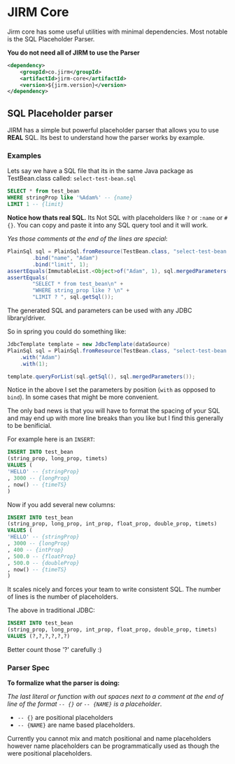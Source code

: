 JIRM Core
=========

Jirm core has some useful utilities with minimal dependencies.
Most notable is the SQL Placeholder Parser.

**You do not need all of JIRM to use the Parser**

```xml
<dependency>
    <groupId>co.jirm</groupId>
    <artifactId>jirm-core</artifactId>
    <version>${jirm.version}</version>
</dependency>
```

SQL Placeholder parser
----------------------

JIRM has a simple but powerful placeholder parser that allows you to use **REAL** SQL.
Its best to understand how the parser works by example.

### Examples

Lets say we have a SQL file that its in the same Java package as TestBean.class called: `select-test-bean.sql`

```sql
SELECT * from test_bean
WHERE stringProp like '%Adam%' -- {name}
LIMIT 1 -- {limit}
```

**Notice how thats real SQL.** Its Not SQL with placeholders like `?` or `:name` or `#{}`.
You can copy and paste it into any SQL query tool and it will work.

*Yes those comments at the end of the lines are special*:

```java
PlainSql sql = PlainSql.fromResource(TestBean.class, "select-test-bean.sql")
		.bind("name", "Adam")
		.bind("limit", 1);
assertEquals(ImmutableList.<Object>of("Adam", 1), sql.mergedParameters());
assertEquals(
		"SELECT * from test_bean\n" + 
		"WHERE string_prop like ? \n" + 
		"LIMIT ? ", sql.getSql());
```

The generated SQL and parameters can be used with any JDBC library/driver.

So in spring you could do something like:

```java
JdbcTemplate template = new JdbcTemplate(dataSource)
PlainSql sql = PlainSql.fromResource(TestBean.class, "select-test-bean.sql")
    .with("Adam")
    .with(1);

template.queryForList(sql.getSql(), sql.mergedParameters());
```

Notice in the above I set the parameters by position (`with` as opposed to `bind`). 
In some cases that might be more convenient.

The only bad news is that you will have to format the spacing of your SQL and may end 
up with more line breaks than you like but I find this generally to be benificial.

For example here is an `INSERT`:

```sql
INSERT INTO test_bean 
(string_prop, long_prop, timets)
VALUES (
'HELLO' -- {stringProp}
, 3000 -- {longProp}
, now() -- {timeTS}
)
```

Now if you add several new columns:

```sql
INSERT INTO test_bean 
(string_prop, long_prop, int_prop, float_prop, double_prop, timets)
VALUES (
'HELLO' -- {stringProp}
, 3000 -- {longProp}
, 400 -- {intProp}
, 500.0 -- {floatProp}
, 500.0 -- {doubleProp}
, now() -- {timeTS}
)
```

It scales nicely and forces your team to write consistent SQL. The number of lines is the number of placeholders.

The above in traditional JDBC:

```sql
INSERT INTO test_bean 
(string_prop, long_prop, int_prop, float_prop, double_prop, timets)
VALUES (?,?,?,?,?,?)
```

Better count those '?' carefully :)


### Parser Spec

**To formalize what the parser is doing:**

*The last literal or function with out spaces next to a comment 
at the end of line of the format `-- {}` 
or `-- {NAME}` is a placeholder*.

 * `-- {}` are positional placeholders
 * `-- {NAME}` are name based placeholders.

Currently you cannot mix and match positional and name placeholders however name 
placeholders can be programmatically used as though the were positional placeholders.


